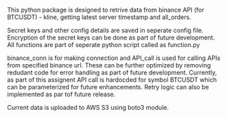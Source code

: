This python package is designed to retrive data from binance API (for BTCUSDT) - kline, getting latest server timestamp and all_orders.

Secret keys and other config details are saved in seperate config file. Encryption of the secret keys can be done as part of future development.
All functions are part of seperate python script called as function.py

binance_conn is for making connection and API_call is used for calling APIs from specified binance url. These can be further optimized by removing redudant code for error handling as part of future development. 
Currently, as part of this assignent API call is hardocded for symbol BTCUSDT which can be parameterized for future enhancements.
Retry logic can also be implemented as par tof future release.

Current data is uploaded to AWS S3 using boto3 module.
